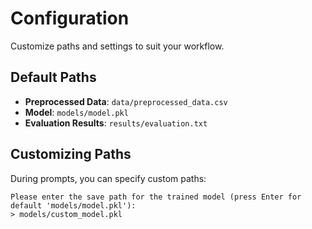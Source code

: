 # Configuration

Customize paths and settings to suit your workflow.

## Default Paths

- **Preprocessed Data**: `data/preprocessed_data.csv`
- **Model**: `models/model.pkl`
- **Evaluation Results**: `results/evaluation.txt`

## Customizing Paths

During prompts, you can specify custom paths:

```plaintext
Please enter the save path for the trained model (press Enter for default 'models/model.pkl'):
> models/custom_model.pkl
```


